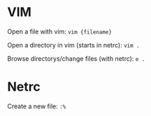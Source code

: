 # VIM

Open a file with vim: `vim {filename}`

Open a directory in vim (starts in netrc): `vim .`

Browse directorys/change files (with netrc): `e .`

# Netrc

Create a new file: `:%`
